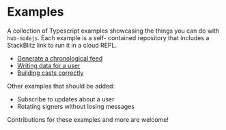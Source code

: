 # Examples

A collection of Typescript examples showcasing the things you can do with `hub-nodejs`. Each example is a self-
contained repository that includes a StackBlitz link to run it in a cloud REPL.

- [Generate a chronological feed](./chron-feed/)
- [Writing data for a user](./write-data/)
- [Building casts correctly](./make-cast/)

Other examples that should be added:

- Subscribe to updates about a user
- Rotating signers without losing messages

Contributions for these examples and more are welcome!
